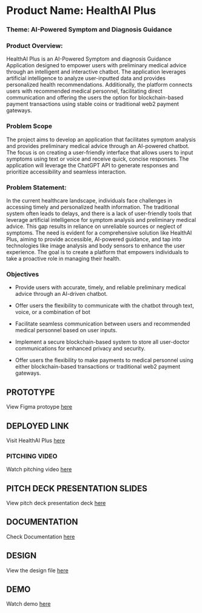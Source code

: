 # Product Name: HealthAI Plus

### Theme: AI-Powered Symptom and Diagnosis Guidance

### Product Overview:
HealthAI Plus is an AI-Powered Symptom and diagnosis Guidance Application designed to empower users with preliminary medical advice through an intelligent and interactive chatbot. The application leverages artificial intelligence to analyze user-inputted data and provides personalized health recommendations. Additionally, the platform connects users with recommended medical personnel, facilitating direct communication and offering the users the option for blockchain-based payment transactions using stable coins or traditional web2 payment gateways.

### Problem Scope
The project aims to develop an application that facilitates symptom analysis and provides preliminary medical advice through an AI-powered chatbot. The focus is on creating a user-friendly interface that allows users to input symptoms using text or voice and receive quick, concise responses. The application will leverage the ChatGPT API to generate responses and prioritize accessibility and seamless interaction.


### Problem Statement:

In the current healthcare landscape, individuals face challenges in accessing timely and personalized health information. The traditional system often leads to delays, and there is a lack of user-friendly tools that leverage artificial intelligence for symptom analysis and preliminary medical advice. This gap results in reliance on unreliable sources or neglect of symptoms. The need is evident for a comprehensive solution like HealthAI Plus, aiming to provide accessible, AI-powered guidance, and tap into technologies like image analysis and body sensors to enhance the user experience. The goal is to create a platform that empowers individuals to take a proactive role in managing their health.


### Objectives
- Provide users with accurate, timely, and reliable preliminary medical advice through an AI-driven chatbot.

- Offer users the flexibility to communicate with the chatbot through text, voice, or a combination of bot

- Facilitate seamless communication between users and recommended medical personnel based on user inputs.

- Implement a secure blockchain-based system to store all user-doctor communications for enhanced privacy and security.

- Offer users the flexibility to make payments to medical personnel using either blockchain-based transactions or traditional web2 payment gateways.



## PROTOTYPE
View Figma protoype [here](https://www.figma.com/file/qPgYdDgCZ1vslqGorHdJKd/Stutern-Health-AI?type=design&node-id=0%3A1&mode=design&t=CMpgVefsccRjN5cn-1)

## DEPLOYED LINK
Visit HealthAI Plus [here](https://healthbotai.netlify.app/)

### PITCHING VIDEO
Watch pitching video [here](https://youtu.be/ewux0i5fIsA)

## PITCH DECK PRESENTATION SLIDES
View pitch deck presentation deck [here](https://www.canva.com/design/DAF1pxCLt50/5snCu4TqC1TATUhMCjADlQ/view?utm_content=DAF1pxCLt50&utm_campaign=designshare&utm_medium=link&utm_source=editor)

## DOCUMENTATION
Check Documentation [here](https://docs.google.com/document/d/1AZTXZnoEf_y23wA1Tc4aga_6-iDFTVQBkedM1Xwubdg/edit?usp=sharing)

## DESIGN
View the design file [here](https://www.figma.com/file/wsMM4pNWU541k0fe8DVPr6/health-parlour?type=design&node-id=0-1&mode=design&t=MhpnfXAsERVDqoHh-0)

## DEMO
Watch demo [here](https://youtu.be/Jq4jn0HSR58)
